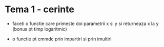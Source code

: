 Tema 1 - cerinte
================

* faceti o functie care primeste doi parametrii x si y si returneaza x la y
  (bonus pt timp logaritmic)

* o functie pt cmmdc prin impartiri si prin imultiri

